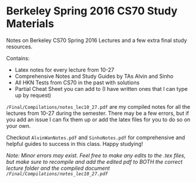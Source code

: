 # Berkeley Spring 2016 CS70 Study Materials

Notes on Berkeley CS70 Spring 2016 Lectures and a few extra final study resources.

Contains:
* Latex notes for every lecture from 10-27
* Comprehensive Notes and Study Guides by TAs Alvin and Sinho
* All HKN Tests from CS70 in the past with solutions
* Partial Cheat Sheet you can add to (I have written ones that I can type up by request)

`/Final/Compilations/notes_lec10_27.pdf` are my compiled notes for all the lectures from 10-27 during the semester. There may be a few errors, but if you add an issue I can fix them up or add the latex files for you to do so on your own.

Checkout `AlvinWanNotes.pdf` and `SinhoNotes.pdf` for comprehensive and helpful guides to success in this class. Happy studying!

*Note: Minor errors may exist. Feel free to make any edits to the .tex files, but make sure to recompile and add the edited pdf to BOTH the correct lecture folder and the compiled document `/Final/Compilations/notes_lec10_27.pdf`*
